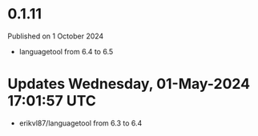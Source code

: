 # 0.1.11

Published on 1 October 2024

- languagetool from 6.4 to 6.5

# Updates Wednesday, 01-May-2024 17:01:57 UTC
- erikvl87/languagetool from 6.3 to 6.4

